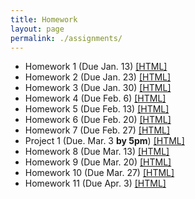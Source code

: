 ```yaml
---
title: Homework
layout: page
permalink: ./assignments/
---
```


* Homework 1 (Due Jan. 13) [[HTML]](./homework1.html)
* Homework 2 (Due Jan. 23) [[HTML]](./homework2.html)
* Homework 3 (Due Jan. 30) [[HTML]](./homework3.html)
* Homework 4 (Due Feb. 6) [[HTML]](./homework4.html)
* Homework 5 (Due Feb. 13) [[HTML]](./homework5.html)
* Homework 6 (Due Feb. 20) [[HTML]](./homework6.html)
* Homework 7 (Due Feb. 27) [[HTML]](./homework7.html)
* Project 1 (Due. Mar. 3 **by 5pm**) [[HTML]](./project1.html)
* Homework 8 (Due Mar. 13) [[HTML]](./homework8.html)
* Homework 9 (Due Mar. 20) [[HTML]](./homework9.html)
* Homework 10 (Due Mar. 27) [[HTML]](./homework10.html)
* Homework 11 (Due Apr. 3) [[HTML]](./homework11.html)

